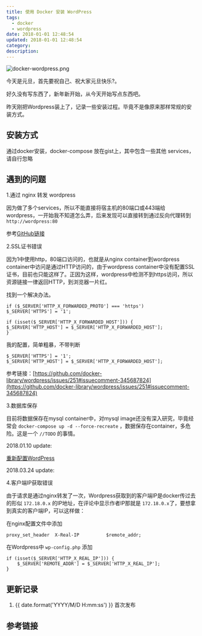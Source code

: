 ```yaml
---
title: 使用 Docker 安装 WordPress
tags:
  - docker
  - wordpress
date: 2018-01-01 12:48:54
updated: 2018-01-01 12:48:54
category:
description:
---
```


![docker-wordpress.png](https://static.lidong.me/upload/images/zgVFGyB2j.png)

今天是元旦，首先要祝自己、祝大家元旦快乐?。

好久没有写东西了，新年新开始，从今天开始写点东西吧。

昨天刚把Wordpress装上了，记录一些安装过程。毕竟不是像原来那样常规的安装方式。

<!-- more -->

## 安装方式

通过docker安装，docker-compose 放在gist上，其中包含一些其他 services，请自行忽略

<script src="https://gist.github.com/1209a07f07b718854e5c9e7bc2589ecb.js"></script>

## 遇到的问题

1.通过 nginx 转发 wordpress

因为做了多个services，所以不能直接将宿主机的80端口或443端给wordpress，一开始我不知道怎么弄，后来发现可以直接转到通过反向代理转到`http://wordpress:80`

参考[GitHub链接](https://github.com/oonnnoo/nginx-conf/blob/63e574ce73c7adcf11c26e0a746feb6452f2eefb/worpdress.oonnnoo.com.conf#L10)

2.SSL证书错误

因为1中使用http，80端口访问的，也就是从nginx container到wordpress container中访问是通过HTTP访问的，由于wordpress container中没有配置SSL证书，目前也只能这样了。正因为这样，wordpress中检测不到https访问，所以资源链接一律返回HTTP，到浏览器一片红。

找到一个解决办法。

```
if ($_SERVER['HTTP_X_FORWARDED_PROTO'] === 'https')
$_SERVER['HTTPS'] = '1';

if (isset($_SERVER['HTTP_X_FORWARDED_HOST'])) {
$_SERVER['HTTP_HOST'] = $_SERVER['HTTP_X_FORWARDED_HOST'];
}
```

我的配置，简单粗暴，不带判断

```
$_SERVER['HTTPS'] = '1';
$_SERVER['HTTP_HOST'] = $_SERVER['HTTP_X_FORWARDED_HOST'];
```

参考链接：[https://github.com/docker-library/wordpress/issues/251#issuecomment-345687824](https://github.com/docker-library/wordpress/issues/251#issuecomment-345687824)

3.数据库保存

目前将数据保存在mysql container中，对mysql image还没有深入研究，毕竟经常会 `docker-compose up -d --force-recreate` ，数据保存在container，多危险。这是一个 `//TODO` 的事情。

2018.01.10 update:

[重新配置WordPress](https://lidong.me/wordpress/2018/second-set-wordpress/)

2018.03.24 update:

4.客户端IP获取错误

由于请求是通过nginx转发了一次，Wordpress获取到的客户端IP是docker传过去的形似 `172.18.0.x` 的IP地址，在评论中显示作者IP那就是 `172.18.0.x`了，要想拿到真实的客户端IP，可以这样做：

在nginx配置文件中添加

```
proxy_set_header  X-Real-IP          $remote_addr;
```

在Wordpress中 `wp-config.php` 添加

```
if (isset($_SERVER['HTTP_X_REAL_IP'])) {
    $_SERVER['REMOTE_ADDR'] = $_SERVER['HTTP_X_REAL_IP'];
}

```

## 更新记录

1. {{ date.format('YYYY/M/D H:mm:ss') }} 首次发布

## 参考链接
